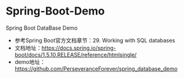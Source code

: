 # Spring-Boot-Demo
Spring Boot DataBase Demo

* 参考Spring Boot官方文档章节：29. Working with SQL databases
* 文档地址：https://docs.spring.io/spring-boot/docs/1.5.10.RELEASE/reference/htmlsingle/
* demo地址：https://github.com/PerseveranceForever/spring_database_demo
